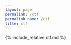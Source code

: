 ```yaml
---
layout: page
permalink: /ctf
permalink_name: /ctf
title: ctf
---
```


{% include_relative ctf.md %}
